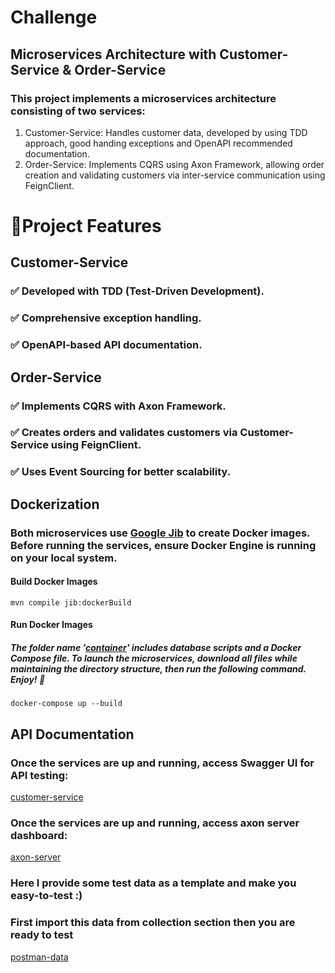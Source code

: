 # Challenge

## Microservices Architecture with Customer-Service & Order-Service

### This project implements a microservices architecture consisting of two services:
1. Customer-Service: Handles customer data, developed by using TDD approach, good handing exceptions and OpenAPI recommended documentation.
2. Order-Service: Implements CQRS using Axon Framework, allowing order creation and validating customers via inter-service communication using FeignClient.

#  🚀Project Features
## Customer-Service
### ✅ Developed with TDD (Test-Driven Development).
### ✅ Comprehensive exception handling.
### ✅ OpenAPI-based API documentation.

## Order-Service
### ✅ Implements CQRS with Axon Framework.
### ✅ Creates orders and validates customers via Customer-Service using FeignClient.
### ✅ Uses Event Sourcing for better scalability.

## Dockerization
### Both microservices use <u>Google Jib</u> to create Docker images. Before running the services, ensure Docker Engine is running on your local system.

#### Build Docker Images
~~~
mvn compile jib:dockerBuild
~~~

#### Run Docker Images
##### The folder name '[container](https://github.com/CodeSpresso-dev/challenges/tree/main/Container)' includes database scripts and a Docker Compose file. To launch the microservices, download all files while maintaining the directory structure, then run the following command. Enjoy! 🚀
~~~
docker-compose up --build
~~~

## API Documentation
### Once the services are up and running, access Swagger UI for API testing:
 [customer-service](http://localhost:8081/swagger-ui/index.html)
 
### Once the services are up and running, access axon server dashboard:
[axon-server](http://localhost:8024/)

### Here I provide some test data as a template and make you easy-to-test :)
### First import this data from collection section then you are ready to test
[postman-data](https://github.com/CodeSpresso-dev/challenges/tree/main/Container/postman-data)